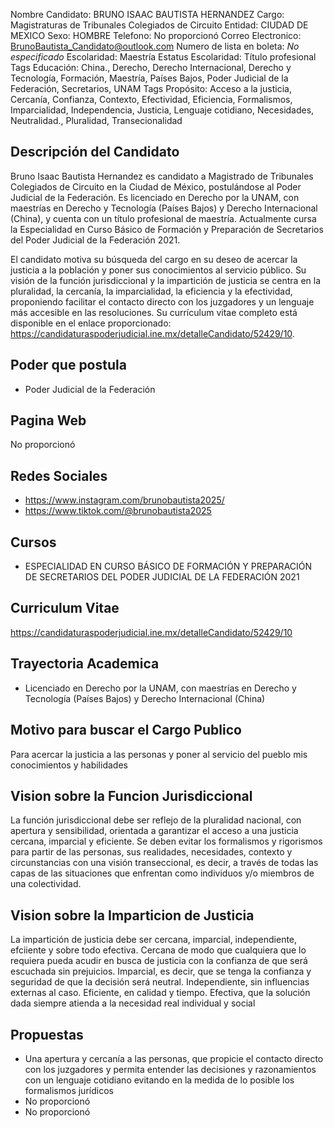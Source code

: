 Nombre Candidato: BRUNO ISAAC BAUTISTA HERNANDEZ
Cargo: Magistraturas de Tribunales Colegiados de Circuito
Entidad: CIUDAD DE MEXICO
Sexo: HOMBRE
Telefono: No proporcionó
Correo Electronico: BrunoBautista_Candidato@outlook.com
Numero de lista en boleta: *No especificado*
Escolaridad: Maestría
Estatus Escolaridad: Título profesional
Tags Educación: China., Derecho, Derecho Internacional, Derecho y Tecnología, Formación, Maestría, Países Bajos, Poder Judicial de la Federación, Secretarios, UNAM
Tags Propósito: Acceso a la justicia, Cercanía, Confianza, Contexto, Efectividad, Eficiencia, Formalismos, Imparcialidad, Independencia, Justicia, Lenguaje cotidiano, Necesidades, Neutralidad., Pluralidad, Transecionalidad


## Descripción del Candidato 

Bruno Isaac Bautista Hernandez es candidato a Magistrado de Tribunales Colegiados de Circuito en la Ciudad de México, postulándose al Poder Judicial de la Federación. Es licenciado en Derecho por la UNAM, con maestrías en Derecho y Tecnología (Países Bajos) y Derecho Internacional (China), y cuenta con un título profesional de maestría. Actualmente cursa la Especialidad en Curso Básico de Formación y Preparación de Secretarios del Poder Judicial de la Federación 2021.

El candidato motiva su búsqueda del cargo en su deseo de acercar la justicia a la población y poner sus conocimientos al servicio público. Su visión de la función jurisdiccional y la impartición de justicia se centra en la pluralidad, la cercanía, la imparcialidad, la eficiencia y la efectividad, proponiendo facilitar el contacto directo con los juzgadores y un lenguaje más accesible en las resoluciones. Su currículum vitae completo está disponible en el enlace proporcionado: https://candidaturaspoderjudicial.ine.mx/detalleCandidato/52429/10.


## Poder que postula

- Poder Judicial de la Federación


## Pagina Web

No proporcionó


## Redes Sociales

- https://www.instagram.com/brunobautista2025/
- https://www.tiktok.com/@brunobautista2025


## Cursos

- ESPECIALIDAD EN CURSO BÁSICO DE FORMACIÓN Y PREPARACIÓN DE SECRETARIOS DEL PODER JUDICIAL DE LA FEDERACIÓN 2021


## Curriculum Vitae

https://candidaturaspoderjudicial.ine.mx/detalleCandidato/52429/10


## Trayectoria Academica

- Licenciado en Derecho por la UNAM, con maestrías en Derecho y Tecnología (Países Bajos) y Derecho Internacional (China)


## Motivo para buscar el Cargo Publico

Para acercar la justicia a las personas y poner al servicio del pueblo mis conocimientos y habilidades


## Vision sobre la Funcion Jurisdiccional

La función jurisdiccional debe ser reflejo de la pluralidad nacional, con apertura y sensibilidad, orientada a garantizar el acceso a una justicia cercana, imparcial y eficiente. Se deben evitar los formalismos y rigorismos para partir de las personas, sus realidades, necesidades, contexto y circunstancias con una visión transeccional, es decir, a través de todas las capas de las situaciones que enfrentan como individuos y/o miembros de una colectividad.


## Vision sobre la Imparticion de Justicia

La impartición de justicia debe ser cercana, imparcial, independiente, efciiente y sobre todo efectiva. Cercana de modo que cualquiera que lo requiera pueda acudir en busca de justicia con la confianza de que será escuchada sin prejuicios. Imparcial, es decir, que se tenga la confianza y seguridad de que la decisión será neutral. Independiente, sin influencias externas al caso. Eficiente, en calidad y tiempo. Efectiva, que la solución dada siempre atienda a la necesidad real individual y social


## Propuestas

- Una apertura y cercanía a las personas, que propicie el contacto directo con los juzgadores y permita entender las decisiones y razonamientos con un lenguaje cotidiano evitando en la medida de lo posible los formalismos jurídicos
- No proporcionó
- No proporcionó

